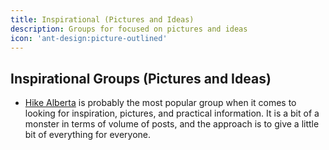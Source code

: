 ```yaml
---
title: Inspirational (Pictures and Ideas)
description: Groups for focused on pictures and ideas
icon: 'ant-design:picture-outlined'
---
```


## Inspirational Groups (Pictures and Ideas)

- [Hike Alberta](https://www.facebook.com/groups/1644376389112687) is probably the most popular group when it comes to looking for inspiration, pictures, and practical information. 
  It is a bit of a monster in terms of volume of posts, and the approach is to give a little bit of everything for everyone.